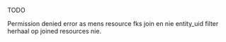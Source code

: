 TODO

Permission denied error as mens resource fks join en nie entity_uid filter herhaal op joined resources nie.

